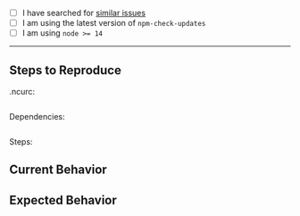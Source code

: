 - [ ] I have searched for [similar issues](https://github.com/raineorshine/npm-check-updates/issues)
- [ ] I am using the latest version of `npm-check-updates`
- [ ] I am using `node >= 14`

---

## Steps to Reproduce

.ncurc:

<!-- If you use a .ncurc config file, specify it here. ncu options have a dramatic effect on its behavior. -->

```js

```

Dependencies:

<!-- If the suggested upgrades are not what you expect, make sure to List your package.json dependencies here so the issue can be reproduced. -->

```json

```

Steps:

<!-- The exact steps taken to arrive at the unexpected behavior. -->

## Current Behavior

## Expected Behavior

